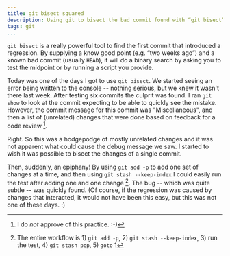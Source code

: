 ```yaml
---
title: git bisect squared
description: Using git to bisect the bad commit found with “git bisect”
tags: git
...
```


`git bisect` is a really powerful tool to find the first commit that introduced
a regression. By supplying a know good point (e.g. “two weeks ago”) and a known
bad commit (usually `HEAD`), it will do a binary search by asking you to test
the midpoint or by running a script you provide.

Today was one of the days I got to use `git bisect`. We started seeing an error
being written to the console -- nothing serious, but we knew it wasn't there
last week. After testing six commits the culprit was found. I ran `git show` to
look at the commit expecting to be able to quickly see the mistake. However, the
commit message for this commit was "Miscellaneous", and then a list of
(unrelated) changes that were done based on feedback for a code review [^1].

Right. So this was a hodgepodge of mostly unrelated changes and it was not
apparent what could cause the debug message we saw. I started to wish it was
possible to bisect the changes of a single commit.

Then, suddenly, an epiphany! By using `git add -p` to add one set of changes at
a time, and then using `git stash --keep-index` I could easily run the test
after adding one and one change [^2]. The bug -- which was quite subtle -- was
quickly found. (Of course, if the regression was caused by changes that
interacted, it would not have been this easy, but this was not one of these
days. :)

[^1]: I do *not* approve of this practice. :-)
[^2]: The entire workflow is 1) `git add -p`, 2) `git stash --keep-index`, 3) run the
test, 4) `git stash pop`, 5) `goto` 1

